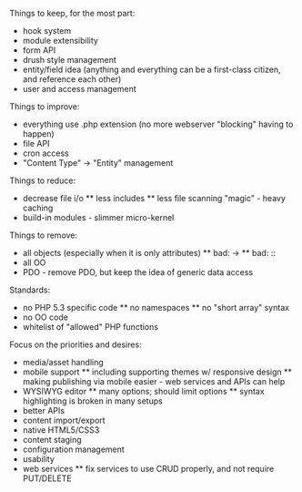 Things to keep, for the most part:
* hook system
* module extensibility
* form API
* drush style management
* entity/field idea (anything and everything can be a first-class citizen, and reference each other)
* user and access management

Things to improve:
* everything use .php extension (no more webserver "blocking" having to happen)
* file API
* cron access
* "Content Type" -> "Entity" management

Things to reduce:
* decrease file i/o
** less includes
** less file scanning "magic" - heavy caching
* build-in modules - slimmer micro-kernel

Things to remove:
* all objects (especially when it is only attributes)
** bad: ->
** bad: ::
* all OO
* PDO - remove PDO, but keep the idea of generic data access

Standards:
* no PHP 5.3 specific code
** no namespaces
** no "short array" syntax
* no OO code
* whitelist of "allowed" PHP functions

Focus on the priorities and desires:
* media/asset handling
* mobile support
** including supporting themes w/ responsive design
** making publishing via mobile easier - web services and APIs can help
* WYSIWYG editor
** many options; should limit options
** syntax highlighting is broken in many setups
* better APIs
* content import/export
* native HTML5/CSS3
* content staging
* configuration management
* usability
* web services
** fix services to use CRUD properly, and not require PUT/DELETE
